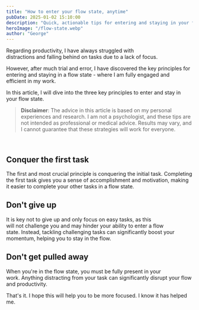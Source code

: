 ```yaml
---
title: "How to enter your flow state, anytime"
pubDate: 2025-01-02 15:10:00
description: "Quick, actionable tips for entering and staying in your flow state."
heroImage: "/flow-state.webp"
author: "George"
---
```


Regarding productivity, I have always struggled with distractions and falling behind on tasks due to a lack of focus.

However, after much trial and error, I have discovered the key principles for entering and staying in a flow state - where I am fully engaged and efficient in my work.

In this article, I will dive into the three key principles to enter and stay in your flow state.

> **Disclaimer**: The advice in this article is based on my personal experiences and research. I am not a psychologist, and these tips are not intended as professional or medical advice. Results may vary, and I cannot guarantee that these strategies will work for everyone.

<br />

## Conquer the first task

The first and most crucial principle is conquering the initial task. Completing the first task gives you a sense of accomplishment and motivation, making it easier to complete your other tasks in a flow state.

## Don't give up

It is key not to give up and only focus on easy tasks, as this will not challenge you and may hinder your ability to enter a flow state. Instead, tackling challenging tasks can significantly boost your momentum, helping you to stay in the flow.

## Don't get pulled away

When you're in the flow state, you must be fully present in your work. Anything distracting from your task can significantly disrupt your flow and productivity.

That's it. I hope this will help you to be more focused. I know it has helped me.
